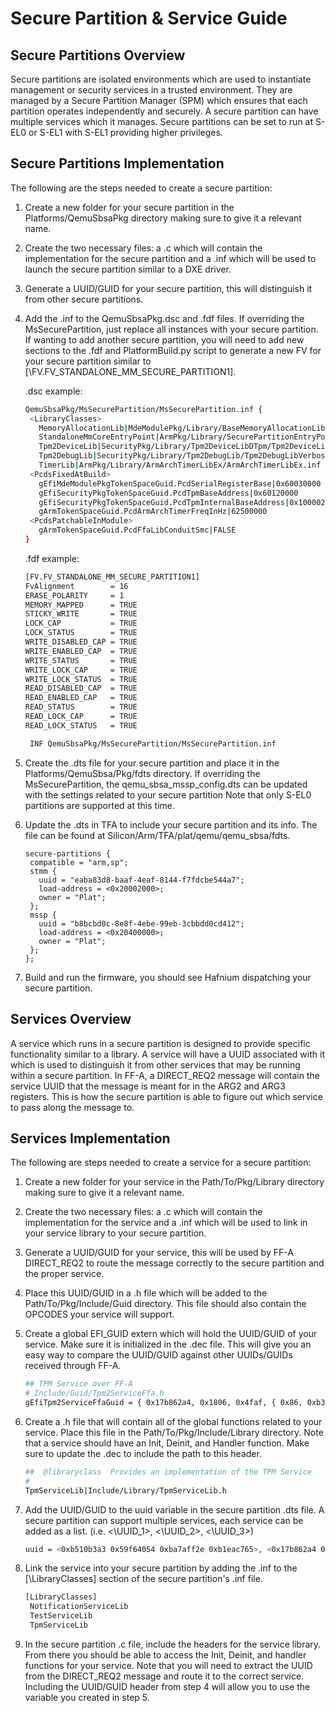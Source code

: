 # Secure Partition & Service Guide

## Secure Partitions Overview

Secure partitions are isolated environments which are used to instantiate management or security services
in a trusted environment. They are managed by a Secure Partition Manager (SPM) which ensures that each
partition operates independently and securely. A secure partition can have multiple services which it
manages. Secure partitions can be set to run at S-EL0 or S-EL1 with S-EL1 providing higher privileges.

## Secure Partitions Implementation

The following are the steps needed to create a secure partition:

1. Create a new folder for your secure partition in the Platforms/QemuSbsaPkg directory making sure to give it a relevant
   name.
2. Create the two necessary files: a .c which will contain the implementation for the secure partition and a .inf which
   will be used to launch the secure partition similar to a DXE driver.
3. Generate a UUID/GUID for your secure partition, this will distinguish it from other secure partitions.
4. Add the .inf to the QemuSbsaPkg.dsc and .fdf files. If overriding the MsSecurePartition, just replace all instances
   with your secure partition. If wanting to add another secure partition, you will need to add new sections to the .fdf
   and PlatformBuild.py script to generate a new FV for your secure partition similar to [\FV.FV_STANDALONE_MM_SECURE_PARTITION1].

   .dsc example:

   ```bash
   QemuSbsaPkg/MsSecurePartition/MsSecurePartition.inf {
    <LibraryClasses>
      MemoryAllocationLib|MdeModulePkg/Library/BaseMemoryAllocationLibNull/BaseMemoryAllocationLibNull.inf
      StandaloneMmCoreEntryPoint|ArmPkg/Library/SecurePartitionEntryPoint/SecurePartitionEntryPoint.inf
      Tpm2DeviceLib|SecurityPkg/Library/Tpm2DeviceLibDTpm/Tpm2DeviceLibDTpmStandaloneMm.inf
      Tpm2DebugLib|SecurityPkg/Library/Tpm2DebugLib/Tpm2DebugLibVerbose.inf
      TimerLib|ArmPkg/Library/ArmArchTimerLibEx/ArmArchTimerLibEx.inf
    <PcdsFixedAtBuild>
      gEfiMdeModulePkgTokenSpaceGuid.PcdSerialRegisterBase|0x60030000
      gEfiSecurityPkgTokenSpaceGuid.PcdTpmBaseAddress|0x60120000
      gEfiSecurityPkgTokenSpaceGuid.PcdTpmInternalBaseAddress|0x10000200000
      gArmTokenSpaceGuid.PcdArmArchTimerFreqInHz|62500000
    <PcdsPatchableInModule>
      gArmTokenSpaceGuid.PcdFfaLibConduitSmc|FALSE
   }
   ```

   .fdf example:

   ```bash
   [FV.FV_STANDALONE_MM_SECURE_PARTITION1]
   FvAlignment        = 16
   ERASE_POLARITY     = 1
   MEMORY_MAPPED      = TRUE
   STICKY_WRITE       = TRUE
   LOCK_CAP           = TRUE
   LOCK_STATUS        = TRUE
   WRITE_DISABLED_CAP = TRUE
   WRITE_ENABLED_CAP  = TRUE
   WRITE_STATUS       = TRUE
   WRITE_LOCK_CAP     = TRUE
   WRITE_LOCK_STATUS  = TRUE
   READ_DISABLED_CAP  = TRUE
   READ_ENABLED_CAP   = TRUE
   READ_STATUS        = TRUE
   READ_LOCK_CAP      = TRUE
   READ_LOCK_STATUS   = TRUE

    INF QemuSbsaPkg/MsSecurePartition/MsSecurePartition.inf
   ```

5. Create the .dts file for your secure partition and place it in the Platforms/QemuSbsa/Pkg/fdts directory. If overriding
   the MsSecurePartition, the qemu_sbsa_mssp_config.dts can be updated with the settings related to your secure partition
   Note that only S-EL0 partitions are supported at this time.
6. Update the .dts in TFA to include your secure partition and its info. The file can be found at Silicon/Arm/TFA/plat/qemu/qemu_sbsa/fdts.

   ```text
   secure-partitions {
    compatible = "arm,sp";
    stmm {
      uuid = "eaba83d8-baaf-4eaf-8144-f7fdcbe544a7";
      load-address = <0x20002000>;
      owner = "Plat";
    };
    mssp {
      uuid = "b8bcbd0c-8e8f-4ebe-99eb-3cbbdd0cd412";
      load-address = <0x20400000>;
      owner = "Plat";
    };
   };
   ```

7. Build and run the firmware, you should see Hafnium dispatching your secure partition.

## Services Overview

A service which runs in a secure partition is designed to provide specific functionality similar to a
library. A service will have a UUID associated with it which is used to distinguish it from other
services that may be running within a secure partition. In FF-A, a DIRECT_REQ2 message will contain
the service UUID that the message is meant for in the ARG2 and ARG3 registers. This is how the secure
partition is able to figure out which service to pass along the message to.

## Services Implementation

The following are steps needed to create a service for a secure partition:

1. Create a new folder for your service in the Path/To/Pkg/Library directory making sure to give it a
   relevant name.
2. Create the two necessary files: a .c which will contain the implementation for the service and a .inf which will be
   used to link in your service library to your secure partition.
3. Generate a UUID/GUID for your service, this will be used by FF-A DIRECT_REQ2 to route the message correctly to the
   secure partition and the proper service.
4. Place this UUID/GUID in a .h file which will be added to the Path/To/Pkg/Include/Guid directory. This file should also
   contain the OPCODES your service will support.
5. Create a global EFI_GUID extern which will hold the UUID/GUID of your service. Make sure it is initialized in the .dec
   file. This will give you an easy way to compare the UUID/GUID against other UUIDs/GUIDs received through FF-A.

   ```bash
   ## TPM Service over FF-A
   # Include/Guid/Tpm2ServiceFfa.h
   gEfiTpm2ServiceFfaGuid = { 0x17b862a4, 0x1806, 0x4faf, { 0x86, 0xb3, 0x08, 0x9a, 0x58, 0x35, 0x38, 0x61 } }
   ```

6. Create a .h file that will contain all of the global functions related to your service. Place this file in the Path/To/Pkg/Include/Library
   directory. Note that a service should have an Init, Deinit, and Handler function. Make sure to update the .dec to include
   the path to this header.

   ```bash
   ##  @libraryclass  Provides an implementation of the TPM Service
   #
   TpmServiceLib|Include/Library/TpmServiceLib.h
   ```

7. Add the UUID/GUID to the uuid variable in the secure partition .dts file. A secure partition can support multiple
   services, each service can be added as a list. (i.e. <\UUID_1>, <\UUID_2>, <\UUID_3>)

   ```bash
   uuid = <0xb510b3a3 0x59f64054 0xba7aff2e 0xb1eac765>, <0x17b862a4 0x18064faf 0x86b3089a 0x58353861>, <0xe0fad9b3 0x7f5c42c5 0xb2eeb7a8 0x2313cdb2>;
   ```

8. Link the service into your secure partition by adding the .inf to the [\LibraryClasses] section of the secure partition's
   .inf file.

   ```bash
   [LibraryClasses]
    NotificationServiceLib
    TestServiceLib
    TpmServiceLib
   ```

9. In the secure partition .c file, include the headers for the service library. From there you should be able to access
   the Init, Deinit, and handler functions for your service. Note that you will need to extract the UUID from the
   DIRECT_REQ2 message and route it to the correct service. Including the UUID/GUID header from step 4 will allow you to
   use the variable you created in step 5.
